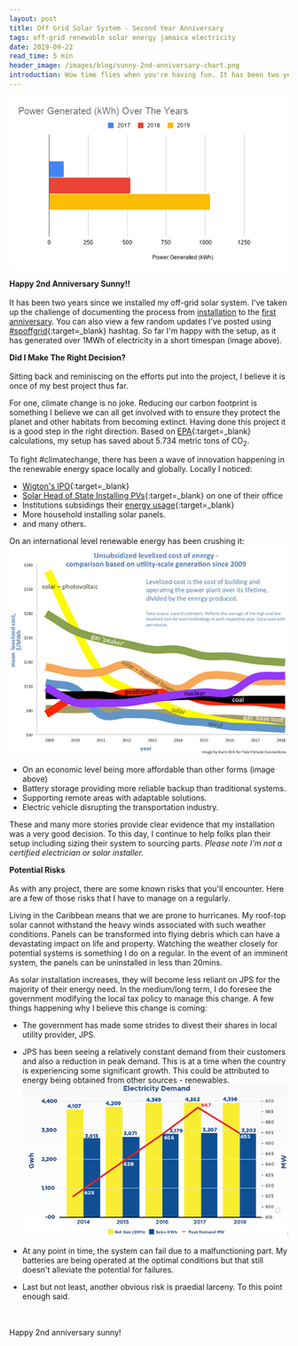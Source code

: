 ```yaml
---
layout: post
title: Off Grid Solar System - Second Year Anniversary
tags: off-grid renewable solar energy jamaica electricity
date: 2019-09-22
read_time: 5 min
header_image: /images/blog/sunny-2nd-anniversary-chart.png
introduction: Wow time flies when you're having fun. It has been two years since we installed my off-grid solar system and I haven't regret it one bit.
---
```

!["Off Grid Project"](/images/blog/sunny-2nd-anniversary-chart.png)

**Happy 2nd Anniversary Sunny!!**
<br/>
<br/>
It has been two years since we installed my off-grid solar system. I've taken up the challenge of documenting the process from [installation](/2017/09/16/My-House-Is-Finally-Off-Grid.html) to the [first anniversary](/2018/09/16/Off-Grid-Solar-System-First-Year-Anniversary.html). You can also view a few random updates I've posted using [#spoffgrid](https://twitter.com/search?q=%23spoffgrid&src=typed_query){:target=_blank} hashtag. So far I'm happy with the setup, as it has generated over 1MWh of electricity in a short timespan (image above).


**Did I Make The Right Decision?**
<br/>
<br/>
Sitting back and reminiscing on the efforts put into the project, I believe it is once of my best project thus far. 

For one, climate change is no joke. Reducing our carbon footprint is something I believe we can all get involved with to ensure they protect the planet and other habitats from becoming extinct. Having done this project it is a good step in the right direction. Based on [EPA](https://www.epa.gov/energy/greenhouse-gases-equivalencies-calculator-calculations-and-references){:target=_blank} calculations, my setup has saved about 5.734 metric tons of CO<sub>2</sub>.

To fight #climatechange, there has been a wave of innovation happening in the renewable energy space locally and globally. Locally I noticed:

- [Wigton's IPO](http://nationwideradiojm.com/wigton-windfarm-makes-history-becomes-largest-ipo-to-list-on-local-stock-exchange/){:target=_blank}
- [Solar Head of State Installing PVs](https://solarheadofstate.org/jamaica){:target=_blank} on one of their office
- Institutions subsidings their [energy usage](http://sofosenergy.com/jamaica/references/){:target=_blank}
- More household installing solar panels.
- and many others.

On an international level renewable energy has been crushing it:
!["Cost Parity of Renewable Energy"](/images/blog/solar-cost-parity.jpg)
- On an economic level being more affordable than other forms (image above)
- Battery storage providing more reliable backup than traditional systems.
- Supporting remote areas with adaptable solutions.
- Electric vehicle disrupting the transportation industry.


These and many more stories provide clear evidence that my installation was a very good decision. To this day, I continue to help folks plan their setup including sizing their system to sourcing parts.
_Please note I'm not a certified electrician or solar installer._


**Potential Risks**
<br/>
<br/>
As with any project, there are some known risks that you'll encounter. Here are a few of those risks that I have to manage on a regularly.

Living in the Caribbean means that we are prone to hurricanes. My roof-top solar cannot withstand the heavy winds associated with such weather conditions. Panels can be transformed into flying debris which can have a devastating impact on life and property. Watching the weather closely for potential systems is something I do on a regular. In the event of an imminent system, the panels can be uninstalled in less than 20mins. 

As solar installation increases, they will become less reliant on JPS for the majority of their energy need. In the medium/long term, I do foresee the government modifying the local tax policy to manage this change. A few things happening why I believe this change is coming:
* The government has made some strides to divest their shares in local utility provider, JPS. 
* JPS has been seeing a relatively constant demand from their customers and also a reduction in peak demand. This is at a time when the country is experiencing some significant growth. This could be attributed to energy being obtained from other sources - renewables. 
!["JPS Power Generation Data"](./images/blog/jps-peak-demand-decline.png)

* At any point in time, the system can fail due to a malfunctioning part. My batteries are being operated at the optimal conditions but that still doesn't alleviate the potential for failures.

* Last but not least, another obvious risk is praedial larceny. To this point enough said.

<br/>
<br/>
Happy 2nd anniversary sunny!



